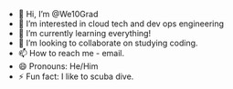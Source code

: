 - 👋 Hi, I’m @We10Grad
- 👀 I’m interested in cloud tech and dev ops engineering
- 🌱 I’m currently learning everything!
- 💞️ I’m looking to collaborate on studying coding.
- 📫 How to reach me - email.
- 😄 Pronouns: He/Him
- ⚡ Fun fact: I like to scuba dive.

<!---
We10Grad/We10Grad is a ✨ special ✨ repository because its `README.md` (this file) appears on your GitHub profile.
You can click the Preview link to take a look at your changes.
--->
